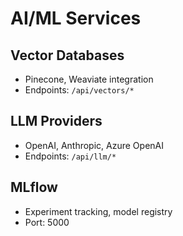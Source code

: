# AI/ML Services

## Vector Databases
- Pinecone, Weaviate integration
- Endpoints: `/api/vectors/*`

## LLM Providers
- OpenAI, Anthropic, Azure OpenAI
- Endpoints: `/api/llm/*`

## MLflow
- Experiment tracking, model registry
- Port: 5000